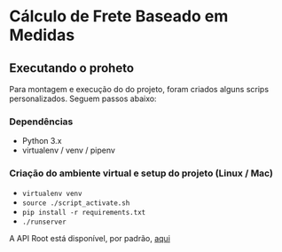 # Cálculo de Frete Baseado em Medidas

## Executando o proheto

Para montagem e execução do do projeto, foram criados alguns scrips personalizados.
Seguem passos abaixo:

### Dependências

- Python 3.x
- virtualenv / venv / pipenv

### Criação do ambiente virtual e setup do projeto (Linux / Mac)

- `virtualenv venv`
- `source ./script_activate.sh`
- `pip install -r requirements.txt`
- `./runserver`

A API Root está disponível, por padrão, [aqui](http://127.0.0.1:8000/api/)
